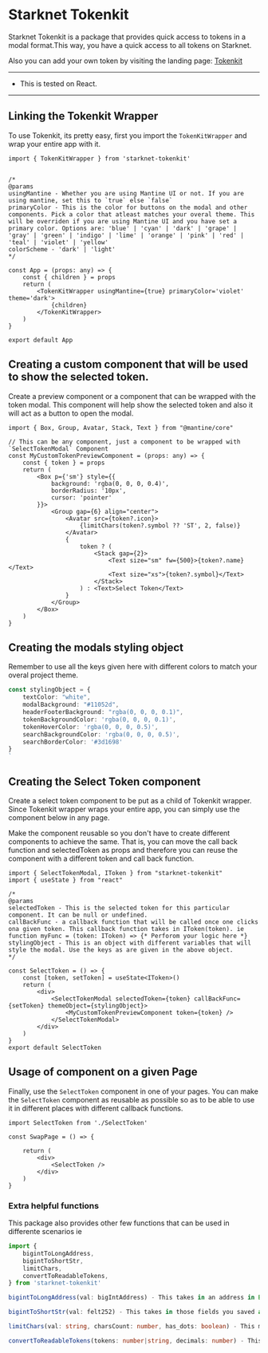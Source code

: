 
# Starknet Tokenkit

Starknet Tokenkit is a package that provides quick access to tokens in a modal format.This way, you have a quick access to all tokens on Starknet. 

Also you can add your own token by visiting the landing page: [Tokenkit](https://tokenkit-gamma.vercel.app)

---
- This is tested on React.
---

## Linking the Tokenkit Wrapper
To use Tokenkit, its pretty easy, first you import the `TokenKitWrapper` and wrap your entire app with it.

```tsx
import { TokenKitWrapper } from 'starknet-tokenkit'


/*
@params
usingMantine - Whether you are using Mantine UI or not. If you are using mantine, set this to `true` else `false`
primaryColor - This is the color for buttons on the modal and other components. Pick a color that atleast matches your overal theme. This will be overriden if you are using Mantine UI and you have set a primary color. Options are: 'blue' | 'cyan' | 'dark' | 'grape' | 'gray' | 'green' | 'indigo' | 'lime' | 'orange' | 'pink' | 'red' | 'teal' | 'violet' | 'yellow'
colorScheme - 'dark' | 'light'
*/

const App = (props: any) => {
    const { children } = props
    return (
        <TokenKitWrapper usingMantine={true} primaryColor='violet' theme='dark'>
            {children}
        </TokenKitWrapper>
    )
}

export default App
```

## Creating a custom component that will be used to show the selected token.

Create a preview component or a component that can be wrapped with the token modal. This component will help show the selected token and also it will act as a button to open the modal.

```tsx
import { Box, Group, Avatar, Stack, Text } from "@mantine/core"

// This can be any component, just a component to be wrapped with `SelectTokenModal` Component
const MyCustomTokenPreviewComponent = (props: any) => {
    const { token } = props
    return (
        <Box p={'sm'} style={{
            background: 'rgba(0, 0, 0, 0.4)',
            borderRadius: '10px',
            cursor: 'pointer'
        }}>
            <Group gap={6} align="center">
                <Avatar src={token?.icon}>
                    {limitChars(token?.symbol ?? 'ST', 2, false)}
                </Avatar>
                {
                    token ? (
                        <Stack gap={2}>
                            <Text size="sm" fw={500}>{token?.name}</Text>
                            <Text size="xs">{token?.symbol}</Text>
                        </Stack>
                    ) : <Text>Select Token</Text>
                }
            </Group>
        </Box>
    )
}
```

## Creating the modals styling object

Remember to use all the keys given here with different colors to match your overal project theme.

```ts
const stylingObject = {
    textColor: "white",
    modalBackground: "#11052d",
    headerFooterBackground: "rgba(0, 0, 0, 0.1)",
    tokenBackgroundColor: 'rgba(0, 0, 0, 0.1)',
    tokenHoverColor: 'rgba(0, 0, 0, 0.5)',
    searchBackgroundColor: 'rgba(0, 0, 0, 0.5)',
    searchBorderColor: '#3d1698'
}
`
```

## Creating the Select Token component

Create a select token component to be put as a child of Tokenkit wrapper. Since Tokenkit wrapper wraps your entire app, you can simply use the component below in any page.

Make the component reusable so you don't have to create different components to achieve the same. That is, you can move the call back function and selectedToken as props and therefore you can reuse the component with a different token and call back function.

```tsx
import { SelectTokenModal, IToken } from "starknet-tokenkit"
import { useState } from "react"

/*
@params
selectedToken - This is the selected token for this particular component. It can be null or undefined.
callBackFunc - a callback function that will be called once one clicks ona given token. This callback function takes in IToken(token). ie function myFunc = (token: IToken) => {* Perforom your logic here *}
stylingObject - This is an object with different variables that will style the modal. Use the keys as are given in the above object.
*/

const SelectToken = () => {
    const [token, setToken] = useState<IToken>()
    return (
        <div>
            <SelectTokenModal selectedToken={token} callBackFunc={setToken} themeObject={stylingObject}>
                <MyCustomTokenPreviewComponent token={token} />
            </SelectTokenModal>
        </div>
    )
}
export default SelectToken
```

## Usage of component on a given Page

Finally, use the `SelectToken` component in one of your pages. You can make the `SelectToken` component as reusable as possible so as to be able to use it in different places with different callback functions.

```tsx
import SelectToken from './SelectToken'

const SwapPage = () => {

    return (
        <div>
            <SelectToken />
        </div>
    )
}
```

### Extra helpful functions

This package also provides  other few functions that can be used in differente scenarios ie 

```ts
import { 
    bigintToLongAddress,
    bigintToShortStr,
    limitChars,
    convertToReadableTokens,
} from 'starknet-tokenkit'

bigintToLongAddress(val: bigIntAddress) - This takes in an address in BigInt format and converts it to an address.

bigintToShortStr(val: felt252) - This takes in those fields you saved as felt252s, this means like short strings. It will convert it to a readable string.

limitChars(val: string, charsCount: number, has_dots: boolean) - This method helps in shortening a string to a given number of characters and whether you want it to have those 3 dots or not.

convertToReadableTokens(tokens: number|string, decimals: number) - This method takes in  the tokens count and the decimals for that token and returns a readable token number.

```